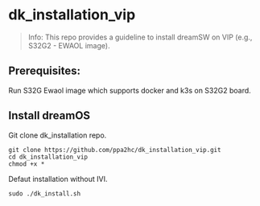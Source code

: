 # dk_installation_vip

> Info: This repo provides a guideline to install dreamSW on VIP (e.g., S32G2 - EWAOL image).

## Prerequisites:
Run S32G Ewaol image which supports docker and k3s on S32G2 board.

## Install dreamOS

Git clone dk_installation repo.  
```
git clone https://github.com/ppa2hc/dk_installation_vip.git
cd dk_installation_vip
chmod +x *
```

Defaut installation without IVI.  
```
sudo ./dk_install.sh
```
